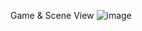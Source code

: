 Game & Scene View
![image](https://github.com/user-attachments/assets/bc88a92d-0629-4045-abe6-34f8e5bfd289)




 
